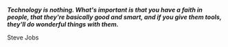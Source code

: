 _**Technology is nothing. What's important is that you have a faith in people, that they're basically good and smart, and if you give them tools, they'll do wonderful things with them.**_

Steve Jobs
